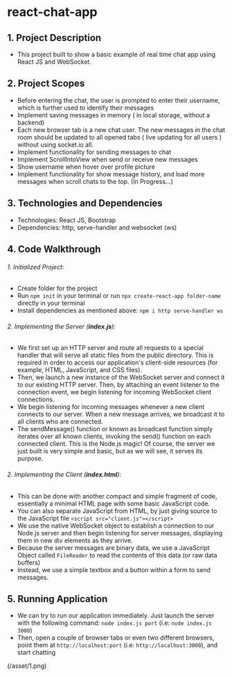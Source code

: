 # react-chat-app
## 1. Project Description
- This project built to show a basic example of real time chat app using React JS and WebSocket. 
## 2. Project Scopes
- Before entering the chat, the user is prompted to enter their username, which is further used to identify their messages
- Implement saving messages in memory ( in local storage, without a backend)
- Each new browser tab is a new chat user. The new messages in the chat room should be updated to all opened tabs ( live updating for all users ) without using socket.io all.
- Implement functionality for sending messages to chat
- Implement ScrollIntoView when send or receive new messages
- Show username when hover over profile picture
- Implement functionality for show message history, and load more messages when scroll chats to the top. (In Progress...)
## 3. Technologies and Dependencies
- Technologies: React JS, Bootstrap
- Dependencies: http, serve-handler and websocket (ws)
## 4. Code Walkthrough
###### 1. Initialized Project:
- Create folder for the project
- Run `npm init` in your terminal or run `npx create-react-app folder-name` directly in your terminal
- Install dependencies as mentioned above: `npm i http serve-handler ws`
###### 2. Implementing the Server (***index.js***):
- We first set up an HTTP server and route all requests to a special handler that will serve all static files from the public directory. This is required in order to access our application's client-side resources (for example, HTML, JavaScript, and CSS files).
- Then, we launch a new instance of the WebSocket server and connect it to our existing HTTP server. Then, by attaching an event listener to the connection event, we begin listening for incoming WebSocket client connections.
- We begin listening for incoming messages whenever a new client connects to our server. When a new message arrives, we broadcast it to all clients who are connected.
- The sendMessage() function or known as broadcast function simply iterates over all known clients, invoking the send() function on each connected client. This is the Node.js magic! Of course, the server we just built is very simple and basic, but as we will see, it serves its purpose.
###### 2. Implementing the Client (***index.html***):
- This can be done with another compact and simple fragment of code, essentially a minimal HTML page with some basic JavaScript code.
- You can also separate JavaScript from HTML, by just giving source to the JavaScript file `<script src="client.js"></script>`
- We use the native WebSocket object to establish a connection to our Node.js server and then begin listening for server messages, displaying them in new div elements as they arrive.
- Because the server messages are binary data, we use a JavaScript Object called `FileReader` to read the contents of this data (or raw data buffers)
- Instead, we use a simple textbox and a button within a form to send messages.
## 5. Running Application
- We can try to run our application immediately. Just launch the server with the following command: `node index.js port` (i.e: `node index.js 3000`)
- Then, open a couple of browser tabs or even two different browsers, point them at `http://localhost:port` (i.e: `http://localhost:3000`), and start chatting

(/asset/1.png)
